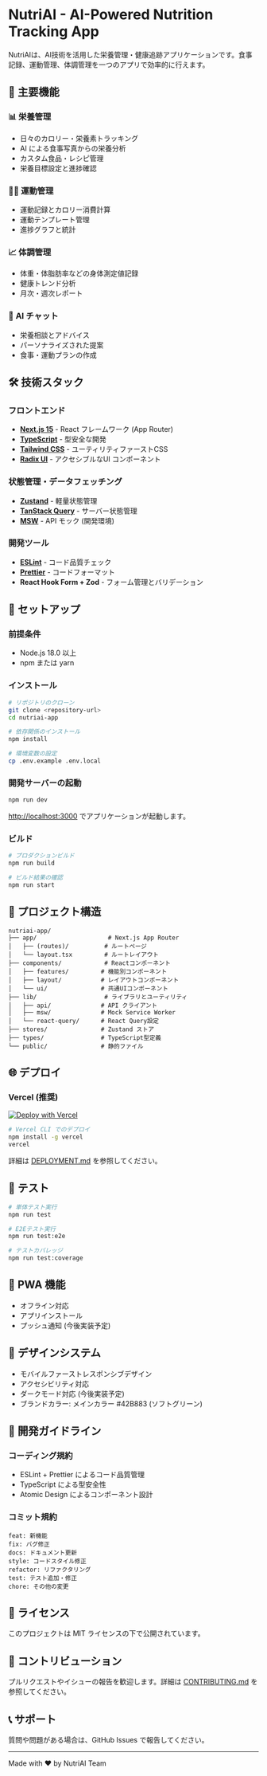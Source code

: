 # NutriAI - AI-Powered Nutrition Tracking App

NutriAIは、AI技術を活用した栄養管理・健康追跡アプリケーションです。食事記録、運動管理、体調管理を一つのアプリで効率的に行えます。

## 🌟 主要機能

### 📊 **栄養管理**
- 日々のカロリー・栄養素トラッキング
- AI による食事写真からの栄養分析
- カスタム食品・レシピ管理
- 栄養目標設定と進捗確認

### 🏃‍♂️ **運動管理**
- 運動記録とカロリー消費計算
- 運動テンプレート管理
- 進捗グラフと統計

### 📈 **体調管理**
- 体重・体脂肪率などの身体測定値記録
- 健康トレンド分析
- 月次・週次レポート

### 🤖 **AI チャット**
- 栄養相談とアドバイス
- パーソナライズされた提案
- 食事・運動プランの作成

## 🛠️ 技術スタック

### **フロントエンド**
- **[Next.js 15](https://nextjs.org)** - React フレームワーク (App Router)
- **[TypeScript](https://www.typescriptlang.org)** - 型安全な開発
- **[Tailwind CSS](https://tailwindcss.com)** - ユーティリティファーストCSS
- **[Radix UI](https://www.radix-ui.com)** - アクセシブルなUI コンポーネント

### **状態管理・データフェッチング**
- **[Zustand](https://github.com/pmndrs/zustand)** - 軽量状態管理
- **[TanStack Query](https://tanstack.com/query)** - サーバー状態管理
- **[MSW](https://mswjs.io)** - API モック (開発環境)

### **開発ツール**
- **[ESLint](https://eslint.org)** - コード品質チェック
- **[Prettier](https://prettier.io)** - コードフォーマット
- **React Hook Form + Zod** - フォーム管理とバリデーション

## 🚀 セットアップ

### 前提条件
- Node.js 18.0 以上
- npm または yarn

### インストール

```bash
# リポジトリのクローン
git clone <repository-url>
cd nutriai-app

# 依存関係のインストール
npm install

# 環境変数の設定
cp .env.example .env.local
```

### 開発サーバーの起動

```bash
npm run dev
```

[http://localhost:3000](http://localhost:3000) でアプリケーションが起動します。

### ビルド

```bash
# プロダクションビルド
npm run build

# ビルド結果の確認
npm run start
```

## 📁 プロジェクト構造

```
nutriai-app/
├── app/                    # Next.js App Router
│   ├── (routes)/          # ルートページ
│   └── layout.tsx         # ルートレイアウト
├── components/            # Reactコンポーネント
│   ├── features/         # 機能別コンポーネント
│   ├── layout/           # レイアウトコンポーネント
│   └── ui/               # 共通UIコンポーネント
├── lib/                   # ライブラリとユーティリティ
│   ├── api/              # API クライアント
│   ├── msw/              # Mock Service Worker
│   └── react-query/      # React Query設定
├── stores/               # Zustand ストア
├── types/                # TypeScript型定義
└── public/               # 静的ファイル
```

## 🌐 デプロイ

### Vercel (推奨)

[![Deploy with Vercel](https://vercel.com/button)](https://vercel.com/new/clone?repository-url=<repository-url>)

```bash
# Vercel CLI でのデプロイ
npm install -g vercel
vercel
```

詳細は [DEPLOYMENT.md](./DEPLOYMENT.md) を参照してください。

## 🧪 テスト

```bash
# 単体テスト実行
npm run test

# E2Eテスト実行
npm run test:e2e

# テストカバレッジ
npm run test:coverage
```

## 📱 PWA 機能

- オフライン対応
- アプリインストール
- プッシュ通知 (今後実装予定)

## 🎨 デザインシステム

- モバイルファーストレスポンシブデザイン
- アクセシビリティ対応
- ダークモード対応 (今後実装予定)
- ブランドカラー: メインカラー #42B883 (ソフトグリーン)

## 🔧 開発ガイドライン

### コーディング規約
- ESLint + Prettier によるコード品質管理
- TypeScript による型安全性
- Atomic Design によるコンポーネント設計

### コミット規約
```
feat: 新機能
fix: バグ修正
docs: ドキュメント更新
style: コードスタイル修正
refactor: リファクタリング
test: テスト追加・修正
chore: その他の変更
```

## 📄 ライセンス

このプロジェクトは MIT ライセンスの下で公開されています。

## 🤝 コントリビューション

プルリクエストやイシューの報告を歓迎します。詳細は [CONTRIBUTING.md](./CONTRIBUTING.md) を参照してください。

## 📞 サポート

質問や問題がある場合は、GitHub Issues で報告してください。

---

Made with ❤️ by NutriAI Team
